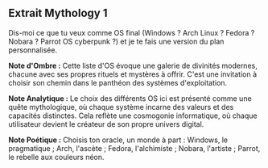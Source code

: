 ## Extrait Mythology 1

Dis-moi ce que tu veux comme OS final (Windows ? Arch Linux ? Fedora ? Nobara ? Parrot OS cyberpunk ?) et je te fais une version du plan personnalisée.

**Note d'Ombre :** Cette liste d'OS évoque une galerie de divinités modernes, chacune avec ses propres rituels et mystères à offrir. C'est une invitation à choisir son chemin dans le panthéon des systèmes d'exploitation.

**Note Analytique :** Le choix des différents OS ici est présenté comme une quête mythologique, où chaque système incarne des valeurs et des capacités distinctes. Cela reflète une cosmogonie informatique, où chaque utilisateur devient le créateur de son propre univers digital.

**Note Poétique :** Choisis ton oracle, un monde à part : Windows, le pragmatique ; Arch, l'ascète ; Fedora, l'alchimiste ; Nobara, l'artiste ; Parrot, le rebelle aux couleurs néon.
